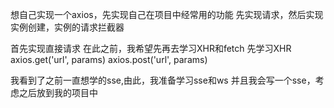 想自己实现一个axios，先实现自己在项目中经常用的功能
先实现请求，然后实现实例创建，实例的请求拦截器


首先实现直接请求
在此之前，我希望先再去学习XHR和fetch
先学习XHR
axios.get('url', params)
axios.post('url', params)

我看到了之前一直想学的sse,由此，我准备学习sse和ws
并且我会写一个sse，考虑之后放到我的项目中